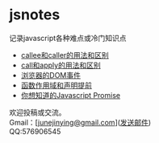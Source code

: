 # jsnotes
记录javascript各种难点或冷门知识点  
* [callee和caller的用法和区别](https://github.com/linjinying/jsnotes/blob/master/2016/callee%26%26caller%E7%94%A8%E6%B3%95%E5%92%8C%E5%8C%BA%E5%88%AB.md)
* [call和apply的用法和区别](https://github.com/linjinying/jsnotes/blob/master/2016/call%26apply%E7%9A%84%E7%94%A8%E6%B3%95%E5%92%8C%E5%8C%BA%E5%88%AB.md)  
* [浏览器的DOM事件](https://github.com/linjinying/jsnotes/blob/master/2016/%E6%B5%8F%E8%A7%88%E5%99%A8%E7%9A%84DOM%E4%BA%8B%E4%BB%B6.md)   
* [函数作用域和声明提前](https://github.com/linjinying/jsnotes/blob/master/2016/%E5%87%BD%E6%95%B0%E4%BD%9C%E7%94%A8%E5%9F%9F%E5%92%8C%E5%A3%B0%E6%98%8E%E6%8F%90%E5%89%8D.md)  
* [你想知道的Javascript Promise](https://github.com/linjinying/jsnotes/blob/master/2016/%E4%BD%A0%E6%83%B3%E7%9F%A5%E9%81%93%E7%9A%84Javascript%20Promise.md)   

欢迎投稿或交流。  
Gmail：[junejinying@gmail.com](<a href="mailto:junejinying@gmail.com">发送邮件</a>)  
QQ:576906545
